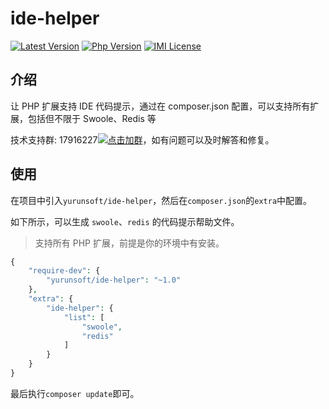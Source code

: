 # ide-helper

[![Latest Version](https://img.shields.io/packagist/v/yurunsoft/ide-helper.svg)](https://packagist.org/packages/yurunsoft/ide-helper)
[![Php Version](https://img.shields.io/badge/php-%3E=7.0-brightgreen.svg)](https://secure.php.net/)
[![IMI License](https://img.shields.io/github/license/yurunsoft/ide-helper.svg)](https://github.com/yurunsoft/ide-helper/blob/master/LICENSE)

## 介绍

让 PHP 扩展支持 IDE 代码提示，通过在 composer.json 配置，可以支持所有扩展，包括但不限于 Swoole、Redis 等

技术支持群: 17916227[![点击加群](https://pub.idqqimg.com/wpa/images/group.png "点击加群")](https://jq.qq.com/?_wv=1027&k=5wXf4Zq)，如有问题可以及时解答和修复。

## 使用

在项目中引入`yurunsoft/ide-helper`，然后在`composer.json`的`extra`中配置。

如下所示，可以生成 `swoole`、`redis` 的代码提示帮助文件。

> 支持所有 PHP 扩展，前提是你的环境中有安装。

```php
{
    "require-dev": {
        "yurunsoft/ide-helper": "~1.0"
    },
    "extra": {
        "ide-helper": {
            "list": [
                "swoole",
                "redis"
            ]
        }
    }
}
```

最后执行`composer update`即可。
